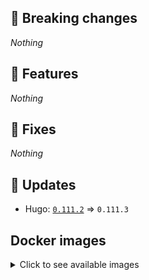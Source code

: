 ## :loudspeaker: Breaking changes

*Nothing*


## :tada: Features

*Nothing*


## :bug: Fixes

*Nothing*


## :heartbeat: Updates

* Hugo: [`0.111.2`](https://github.com/floryn90/docker-hugo/releases/tag/0.111.2) => `0.111.3`


## Docker images

<details>
<summary>Click to see available images</summary>

This release is available from Docker Hub as project `floryn90/hugo` with the following tags:

| Alias tags                   | Version specific tags                      |
| ---------------------------- | ------------------------------------------ |
| `busybox`, `latest`          | `0.111.3-busybox`, `0.111.3`                     |
| `busybox-ci`, `ci`           | `0.111.3-busybox-ci`, `0.111.3-ci`               |
| `busybox-onbuild`, `onbuild` | `0.111.3-busybox-onbuild`, `0.111.3-onbuild`     |
| `alpine`                     | `0.111.3-alpine`                              |
| `alpine-ci`                  | `0.111.3-alpine-ci`                           |
| `alpine-onbuild`             | `0.111.3-alpine-onbuild`                      |
| `asciidoctor`                | `0.111.3-asciidoctor`                         |
| `asciidoctor-ci`             | `0.111.3-asciidoctor-ci`                      |
| `asciidoctor-onbuild`        | `0.111.3-asciidoctor-onbuild`                 |
| `pandoc`                     | `0.111.3-pandoc`                              |
| `pandoc-ci`                  | `0.111.3-pandoc-ci`                           |
| `pandoc-onbuild`             | `0.111.3-pandoc-onbuild`                      |
| `ext-alpine`                 | `0.111.3-ext-alpine`                          |
| `ext-alpine-ci`              | `0.111.3-ext-alpine-ci`                       |
| `ext-alpine-onbuild`         | `0.111.3-ext-alpine-onbuild`                  |
| `ext-asciidoctor`            | `0.111.3-ext-asciidoctor`                     |
| `ext-asciidoctor-ci`         | `0.111.3-ext-asciidoctor-ci`                  |
| `ext-asciidoctor-onbuild`    | `0.111.3-ext-asciidoctor-onbuild`             |
| `ext-pandoc`                 | `0.111.3-ext-pandoc`                          |
| `ext-pandoc-ci`              | `0.111.3-ext-pandoc-ci`                       |
| `ext-pandoc-onbuild`         | `0.111.3-ext-pandoc-onbuild`                  |
| `debian`                     | `0.111.3-debian`                              |
| `debian-ci`                  | `0.111.3-debian-ci`                           |
| `debian-onbuild`             | `0.111.3-debian-onbuild`                      |
| `ext-debian`, `ext`, `latest-ext` | `0.111.3-ext-debian`, `0.111.3-ext`         |
| `ext-debian-ci`, `ext-ci`    | `0.111.3-ext-debian-ci`, `0.111.3-ext-ci`        |
| `ext-debian-onbuild`, `ext-onbuild` | `0.111.3-ext-debian-onbuild`, `0.111.3-ext-onbuild` |
| `ubuntu`                     | `0.111.3-ubuntu`                            |
| `ubuntu-ci`                  | `0.111.3-ubuntu-ci`                         |
| `ubuntu-onbuild`             | `0.111.3-ubuntu-onbuild`                    |
| `ext-ubuntu`                 | `0.111.3-ext-ubuntu`                        |
| `ext-ubuntu-ci`              | `0.111.3-ext-ubuntu-ci`                     |
| `ext-ubuntu-onbuild`         | `0.111.3-ext-ubuntu-onbuild`                |
</details>